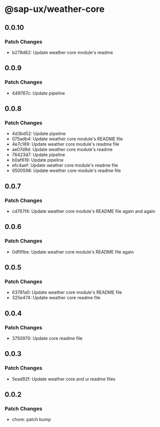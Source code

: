 # @sap-ux/weather-core

## 0.0.10

### Patch Changes

-   b278d62: Update weather core module's readme

## 0.0.9

### Patch Changes

-   449767c: Update pipeline

## 0.0.8

### Patch Changes

-   4d3bd52: Update pipeline
-   075adb4: Update weather core module's README file
-   4e7c169: Update weather core module's readme file
-   ae07d9d: Update weather core module's readme
-   76423d7: Update pipeline
-   b0af619: Update pipeline
-   efc4aef: Update weather core module's readme file
-   9500598: Update weather core module's readme file

## 0.0.7

### Patch Changes

-   cd767f4: Update weather core module's README file again and again

## 0.0.6

### Patch Changes

-   0df91be: Update weather core module's README file again

## 0.0.5

### Patch Changes

-   63781a0: Update weather core module's README file
-   325e474: Update weather core readme file

## 0.0.4

### Patch Changes

-   3750970: Update core readme file

## 0.0.3

### Patch Changes

-   5ead92f: Update weather core and ui readme files

## 0.0.2

### Patch Changes

-   chore: patch bump
